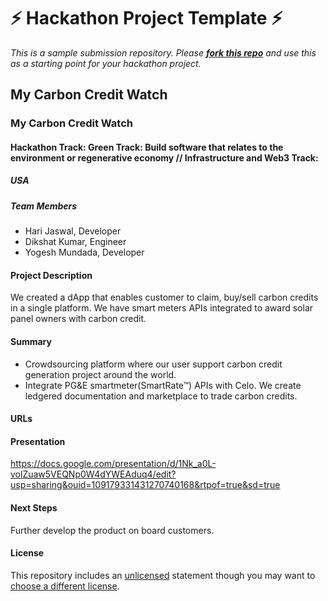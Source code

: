 
# ⚡ Hackathon Project Template ⚡
_This is a sample submission repository.
Please [__fork this repo__](https://help.github.com/articles/fork-a-repo/) and use this as a starting point for your hackathon project._

## My Carbon Credit Watch
### My Carbon Credit Watch
#### Hackathon Track: Green Track: Build software that relates to the environment or regenerative economy // Infrastructure and Web3 Track:

##### USA

##### Team Members
- Hari Jaswal, Developer
- Dikshat Kumar, Engineer
- Yogesh Mundada, Developer


#### Project Description
We created a dApp that enables customer to claim, buy/sell carbon credits in a single platform. We have smart meters APIs integrated to award solar panel owners with carbon credit.


#### Summary
- Crowdsourcing platform where our user support carbon credit generation project around the world.
- Integrate PG&E smartmeter(SmartRate™) APIs with Celo. We create ledgered documentation and marketplace to trade carbon credits. 


#### URLs


#### Presentation
https://docs.google.com/presentation/d/1Nk_a0L-volZuaw5VEQNp0W4dYWEAduq4/edit?usp=sharing&ouid=109179331431270740168&rtpof=true&sd=true 

#### Next Steps
Further develop the product 
on board customers.

#### License
This repository includes an [unlicensed](http://unlicense.org/) statement though you may want to [choose a different license](https://choosealicense.com/).
